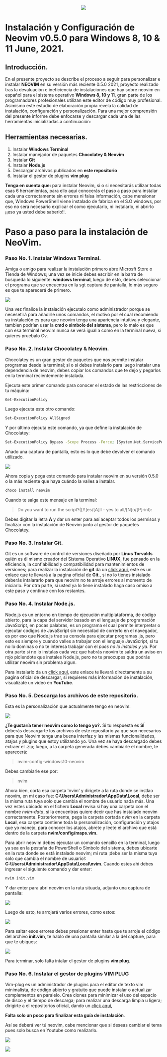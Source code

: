 <p align="center"><a href="https://twitter.com/Josueromram/" target="_blank">
    <img src="https://github.com/josueromram/nvim-config-windows10/blob/nvim/autoload/Logo%20nvim(1).png">
</a></p>

# Instalación y Configuración de Neovim v0.5.0 para Windows 8, 10 & 11 June, 2021.

## Introducción.
En el presente proyecto se describe el proceso a seguir para personalizar e instalar **NEOVIM** en su versión más reciente 0.5.0 2021, proyecto realizado tras la devaluación e ineficiencia de instalaciones que hay sobre neovim en español para el sistema operativo **Windows 8, 10 y 11**, gran parte de los programadores profesionales utilizan este editor de código muy profesional. Asimismo este estudio de elaboración propia revela la calidad de instalación, configuración y personalización. Para una mejor comprensión del presente informe debe enfocarse y descargar cada una de las herramientas inicializadas a continuación:

## Herramientas necesarias.

1. Instalar **Windows Terminal**
2. Instalar manejador de paquetes **Chocolatey & Neovim**
3. Instalar **Git**
4. Instalar **Node.js**
5. Descargar archivos publicados en **este repositorio**
6. Instalar el gestor de plugins **vim plug**

**Tenga en cuenta que:** para instalar Neovim, si o si necesitarás utilizar todas esas 6 herramientas, para ello aquí conocerás el paso a paso para instalar cada una correctamente sin errores ni falsa información, cabe mensionar que, Windows PowerShell viene instalado de fabrica en el S.O windows, por eso no será necesario explicar el como ejecutarlo, ni instalarlo, ni abrirlo ¡¡eso ya usted debe saberlo!!.

# Paso a paso para la instalación de NeoVim.
### Paso No. 1. Instalar Windows Terminal.
Amiga o amigo para realizar la instalación primero abre Microsft Store o Tienda de Windows; una vez se inicie debes escribir en la barra de busqueda lo siguiente: **windows terminal**, luego de esto, debes seleccionar el programa que se encuentra en la sgt captura de pantalla, lo más seguro es que te aparecerá de primero.

![](https://pbs.twimg.com/media/E6NZFyyXMAIxUNv?format=jpg&name=large)

Una vez finalice la instalación ejecutalo como administrador porque se necesetirá para añadirle unos comandos, el motivo por el cual recomiendo su instalación es para que neovim tenga una apariencia intuitiva y elegante, tambien podrían usar la **cmd o simbolo del sistema**, pero lo malo es que con esa terminal neovim nunca se verá igual a como en la terminal nueva, si quieres pruebalo Cv.

### Paso No. 2. Instalar Chocolatey & Neovim.
Chocolatey es un gran gestor de paquetes que nos permite instalar programas desde la terminal; si o si debes instalarlo para luego instalar una dependencia de neovim, debes copiar los comandos que te dejo y pegarlos en la terminal recientemente instalada.

Ejecuta este primer comando para conocer el estado de las restricciones de tu máquina:
   ```sh
   Get-ExecutionPolicy
   ```  
Luego ejecuta este otro comando:
   ```sh
   Set-ExecutionPolicy AllSigned
   ``` 
Y por último ejecuta este comando, ya que define la instalación de Chocolatey:
   ```sh
   Set-ExecutionPolicy Bypass -Scope Process -Force; [System.Net.ServicePointManager]::SecurityProtocol = [System.Net.ServicePointManager]::SecurityProtocol -bor 3072; iex ((New-Object System.Net.WebClient).DownloadString('https://chocolatey.org/install.ps1'))
   ```
Añado una captura de pantalla, esto es lo que debe devolver el comando utilizado.

![](https://pbs.twimg.com/media/E8ZakdaXsAAwiBY?format=png&name=medium)

Ahora copia y pega este comando para instalar neovim en su versión 0.5.0 o la más reciente que haya cuándo la valles a instalar.
   ```sh
   choco install neovim
   ``` 
Cuando te salga este mensaje en la terminal: 
> Do you want to run the script?([Y]es/[A]ll - yes to all/[N]o/[P]rint): 

Debes digitar la letra **A** y dar un enter para así aceptar todos los permisos y finalizar con la instalación de Neovim junto al gestor de paquetes Chocolatey.

### Paso No. 3. Instalar Git.
Git es un software de control de versiones diseñado por **Linus Torvalds** quién es él mismo creador del Sistema Operativo **LINUX**, fue pensado en la eficiencia, la confiabilidad y compatibilidad para mantenimientos de versiones; para realizar la instalación de **git** da un [click aquí](https://git-scm.com/downloads "https://git-scm.com/downloads"), este es un enlace que te llevará a la pagina oficial de **Git.**, si no lo tienes instalado deberás intalararlo para que neovim no te arroje errores al momento de iniciarlo. Por otra parte, si usted ya lo tiene instalado haga caso omiso a este paso y continue con los restantes.

### Paso No. 4. Instalar Node.js.
Node.js es un entorno en tiempo de ejecución multiplataforma, de código abierto, para la capa del servidor basado en el lenguaje de programación JavaScript, en pocas palabras, es un programa el cual permite interpretar o ejecutar códigos de JavaScript sin necesidad de correrlo en el navegador, es por eso que Node.js trae su consola para ejecutar programas .js, pero esto es siempre y cuando valles a trabajar con el lenguaje JavaScript, si tu no lo dominas o no te interesa trabajar con el *pues no lo instales y ya*. Por otra parte si no lo instalas cada vez que habrás neovim te saldrá un aviso en rojo pidiendote que instales Node.js, pero no te preocupes que podrás utilizar neovim sin problema algun. 

Para instalarlo da un [click aquí](https://nodejs.org/es/download/ "https://nodejs.org/es/download/"), este enlace te llevará directamente a su pagina oficial de descargar, si requieres más información de instalación, visualizate un video en **YouTube**.

### Paso No. 5. Descarga los archivos de este repositorio.
Esta es la personalización que actualmente tengo en neovim:

![](https://pbs.twimg.com/media/E8yYyhuXoAA2wRP?format=png&name=large)

**¿Te gustaría tener neovim como lo tengo yo?.** Si tu respuesta es **SÍ** deberás descargarte los archivos de este repositorio ya que son necesarios para que Neovim tenga una buena interfaz y las mismas funcionalidades, atajos y plugins que estoy utilizando yo. Una vez se haya descargado debes extraer el .zip; luego, a la carpeta generada debes cambiarle el nombre, te aparecerá:

> nvim-config-windows10-neovim

Debes cambiarle ese por:

> nvim

Ahora bien, corta esa carpeta 'nvim' y dirigete a la ruta donde se instlao neovim, en mi caso fue: **C:\Users\Administrador\AppData\Local**, debe ser la misma ruta tuya solo que cambia el nombre de usuario nada más. Una vez estes ubicado en el fichero **Local** revisa si hay una carpeta con el nombre *nvim-data*, si la encuentras quiere decir que has instalado neovim correctamente. Posteriormente, pega la carpeta cortada *nvim* en la carpeta **Local**, esa carpeta contiene toda la personalización, configuración y atajos que yo manejo, para conocer los atajos, abrete y leete el archivo que está dentro de la carpeta **nvim/config/maps.vim**.

Para abrir neovim debes ejecutar un comando sencillo en la terminal, luego ya sea en la pestaña de PowerShell o Simbolo del sistema, debes ubicarte en la ruta donde se está instalado neovim; mi ruta ¡debe ser la misma tuya solo que cambia el nombre de usuario!: **C:\Users\Administrador\AppData\Local\nvim**. Cuando estes ahí debes ingresar el siguiente comando y dar enter:
   ```sh
   nvim init.vim
   ``` 
Y dar enter para abri neovim en la ruta situada, adjunto una captura de pantalla:

![](https://pbs.twimg.com/media/E8j_3-fXEAcSFbH?format=png&name=small)

Luego de esto, te arrojará varios errores, como estos:

![](https://pbs.twimg.com/media/E8j_38KX0AMQX5c?format=png&name=900x900)

Para saltar esos errores debes presionar enter hasta que te arroje el código del archivo **init.vim**, te hablo de una pantalla similar a la del capture, para que te ubiques:

![](https://pbs.twimg.com/media/E8j_35NWYAE38Fo?format=png&name=900x900)

Para terminar, solo falta intalar el gestor de plugins **vim plug**.

### Paso No. 6. Instalar el gestor de plugins VIM PLUG
Vim-plug es un administrador de plugins para el editor de texto vim minimalista, de código abierto y gratuito que puede instalar o actualizar complementos en paralelo. Crea clones para minimizar el uso del espacio de disco y el tiempo de descarga; para realizar una descarga limpia u ligera; dirigirte a el repositorios oficial, dando un [click aquí](https://github.com/junegunn/vim-plug#windows-powershell-1 "github.com/junegunn/vim-plug"),


**Falta solo un poco para finalizar esta guía de instalación**.

Así se deberá ver tú neovim, cabe mencionar que si deseas cambiar el tema pues solo busca en Youtube como realizarlo.

![](https://pbs.twimg.com/media/E8yYyhvXMAIzjcC?format=png&name=900x900)

![](https://pbs.twimg.com/media/E8yYykBXEAMvB7f?format=png&name=900x900)
